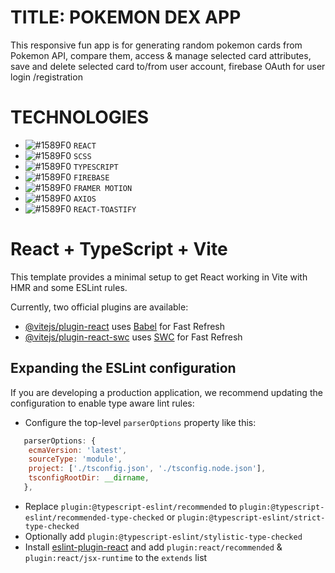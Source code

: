 # TITLE: POKEMON DEX APP
This responsive fun app is for generating random pokemon cards from Pokemon API, compare them, access & manage selected card attributes, save and delete selected card to/from user account, firebase OAuth for user login /registration 

# TECHNOLOGIES
- ![#1589F0](https://www.iconsdb.com/icons/download/color/1589F0/circle-16.png) `REACT`
- ![#1589F0](https://www.iconsdb.com/icons/download/color/1589F0/circle-16.png) `SCSS`
- ![#1589F0](https://www.iconsdb.com/icons/download/color/1589F0/circle-16.png) `TYPESCRIPT`
- ![#1589F0](https://www.iconsdb.com/icons/download/color/1589F0/circle-16.png) `FIREBASE`
- ![#1589F0](https://www.iconsdb.com/icons/download/color/1589F0/circle-16.png) `FRAMER MOTION`
- ![#1589F0](https://www.iconsdb.com/icons/download/color/1589F0/circle-16.png) `AXIOS`
- ![#1589F0](https://www.iconsdb.com/icons/download/color/1589F0/circle-16.png) `REACT-TOASTIFY`

# React + TypeScript + Vite

This template provides a minimal setup to get React working in Vite with HMR and some ESLint rules.

Currently, two official plugins are available:

- [@vitejs/plugin-react](https://github.com/vitejs/vite-plugin-react/blob/main/packages/plugin-react/README.md) uses [Babel](https://babeljs.io/) for Fast Refresh
- [@vitejs/plugin-react-swc](https://github.com/vitejs/vite-plugin-react-swc) uses [SWC](https://swc.rs/) for Fast Refresh

## Expanding the ESLint configuration

If you are developing a production application, we recommend updating the configuration to enable type aware lint rules:

- Configure the top-level `parserOptions` property like this:

```js
   parserOptions: {
    ecmaVersion: 'latest',
    sourceType: 'module',
    project: ['./tsconfig.json', './tsconfig.node.json'],
    tsconfigRootDir: __dirname,
   },
```

- Replace `plugin:@typescript-eslint/recommended` to `plugin:@typescript-eslint/recommended-type-checked` or `plugin:@typescript-eslint/strict-type-checked`
- Optionally add `plugin:@typescript-eslint/stylistic-type-checked`
- Install [eslint-plugin-react](https://github.com/jsx-eslint/eslint-plugin-react) and add `plugin:react/recommended` & `plugin:react/jsx-runtime` to the `extends` list

